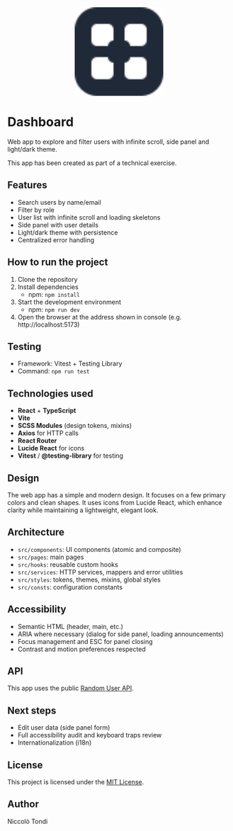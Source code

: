 <div align="center">
  <img src="src/assets/dashboard.svg" width="200" height="auto" alt="Dashboard"/>
</div>

# Dashboard

Web app to explore and filter users with infinite scroll, side panel and light/dark theme.

This app has been created as part of a technical exercise.

## Features

- Search users by name/email
- Filter by role
- User list with infinite scroll and loading skeletons
- Side panel with user details
- Light/dark theme with persistence
- Centralized error handling

## How to run the project

1. Clone the repository
2. Install dependencies
   - npm: `npm install`
3. Start the development environment
   - npm: `npm run dev`
4. Open the browser at the address shown in console (e.g. http://localhost:5173)


## Testing

- Framework: Vitest + Testing Library
- Command: `npm run test`

## Technologies used

- **React** + **TypeScript**
- **Vite**
- **SCSS Modules** (design tokens, mixins)
- **Axios** for HTTP calls
- **React Router**
- **Lucide React** for icons
- **Vitest** / **@testing-library** for testing

## Design

The web app has a simple and modern design. It focuses on a few primary colors and clean shapes. It uses icons from Lucide React, which enhance clarity while maintaining a lightweight, elegant look.

## Architecture

- `src/components`: UI components (atomic and composite)
- `src/pages`: main pages
- `src/hooks`: reusable custom hooks
- `src/services`: HTTP services, mappers and error utilities
- `src/styles`: tokens, themes, mixins, global styles
- `src/consts`: configuration constants

## Accessibility

- Semantic HTML (header, main, etc.)
- ARIA where necessary (dialog for side panel, loading announcements)
- Focus management and ESC for panel closing
- Contrast and motion preferences respected

## API

This app uses the public [Random User API](https://randomuser.me).


## Next steps

- Edit user data (side panel form)
- Full accessibility audit and keyboard traps review
- Internationalization (i18n)

## License

This project is licensed under the [MIT License](https://opensource.org/licenses/MIT).

## Author

Niccolò Tondi